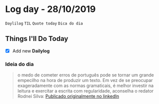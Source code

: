# Log day - 28/10/2019

`Daylilog` `TIL` `Quote today` `Dica do dia`

## Things I'll Do Today

- [x] Add new **Dailylog**

### Ideia do dia

> o medo de cometer erros de português pode se tornar um grande empecilho na hora de produzir um texto. Em vez de se preocupar exageradamente com as normas gramaticais, é melhor investir na leitura e exercitar a escrita com regularidade, aconselha o redator Rodnei Silva:
> [Publicado originalmente no linkedIn](https://www.linkedin.com/pulse/3-cada-5-brasileiros-pagam-conta-em-ag%25C3%25AAncia-petr%25C3%25B3leo-de-do-linkedin/)

